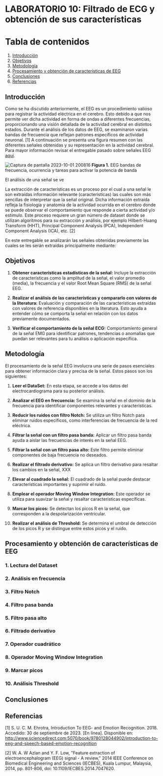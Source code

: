 # LABORATORIO 10: Filtrado de ECG y obtención de sus características
# **Tabla de contenidos**

1. [Introducción](#id1)
2. [Objetivos](#id2)
3. [Metodología](#id3)
4. [Procesamiento y obtención de características de EEG](#id4)
5. [Conclusiones](#id5)
6. [Referencias](#id6)
   
## **Introducción** <a name="id1"></a>

Como se ha discutido anteriormente, el EEG es un procedimiento valioso para registrar la actividad eléctrica en el cerebro. Esto debido a que nos permite ver dicha actividad en forma de ondas a diferentes frecuencias, proporcionando una visión detallada de la actividad cerebral en distintos estados. Durante el análisis de los datos de EEG, se examinaron varias bandas de frecuencia que reflejan patrones específicos de actividad neuronal. [1]
A continuación se presenta una figura resumen con las diferentes señales obtenidas y su representación en la actividad cerebral. Para mayor información revisar el entregable pasado sobre señales EEG [aquí](https://github.com/ldachirre/IntroSenalesBiomedicas/tree/8d0f69448327d5be9a3340be16b55933ab11a1d4/ISB/Laboratorio%206%20-%20EEG).

![Captura de pantalla 2023-10-01 200816](https://github.com/ldachirre/IntroSenalesBiomedicas/assets/67986101/3491545d-f923-4ba3-9c86-8a0a17b9562d) 
**Figura 1.** EEG bandas de frecuencia, ocurrencia y tareas para activar la potencia de banda

El análisis de una señal se ve 

La extracción de características es un proceso por el cual a una señal le son extraídas información relevante (características) las cuales son más sencillas de interpretar que la señal original. Dicha información extraída refleja la fisiología y anatomía de la actividad ocurrida en el cerebro donde se puede observar el comportamiento que responde a cierta actividad y/o estímulo. Este proceso requiere un gran número de dataset donde se utilizan algoritmos para su extracción y análisis, por ejemplo Hilbert-Huang Transform (HHT), Principal Component Analysis (PCA), Independent Component Analysis (ICA), etc. [2]

En este entregable se analizarán las señales obtenidas previamente las cuales se les serán extraídas principalmente mediante:



## **Objetivos** <a name="id2"></a>
1. **Obtener características estadísticas de la señal:** Incluye la extracción de características como la amplitud de la señal, el valor promedio (media), la frecuencia y el valor Root Mean Square (RMS) de la señal EEG.

2. **Realizar el análisis de las características y compararlo con valores de la literatura:** Evaluación y comparación de las características extraídas con valores de referencia disponibles en la literatura. Esto ayuda a entender cómo se comporta la señal en relación con los datos previamente documentados.

3. **Verificar el comportamiento de la señal ECG:** Comportamiento general de la señal EMG para identificar patrones, tendencias o anomalías que puedan ser relevantes para tu análisis o aplicación específica.

## **Metodología** <a name="id3"></a>

El procesamiento de la señal EEG involucra una serie de pasos esenciales para obtener información clara y precisa de la señal. Estos pasos son los siguientes:

1. **Leer el DataSet:** En esta etapa, se accede a los datos del electrocardiograma para su posterior análisis.

2. **Analizar el EEG en frecuencia:** Se examina la señal en el dominio de la frecuencia para identificar componentes relevantes y características.

3. **Reducir los ruidos con filtro Notch:** Se utiliza un filtro Notch para eliminar ruidos específicos, como interferencias de frecuencia de la red eléctrica.

4. **Filtrar la señal con un filtro pasa banda:** Aplicar un filtro pasa banda ayuda a aislar las frecuencias de interés en la señal EEG.

5. **Filtrar la señal con un filtro pasa alto:** Este filtro permite eliminar componentes de baja frecuencia no deseados.

6. **Realizar el filtrado derivativo:** Se aplica un filtro derivativo para resaltar los cambios en la señal, XXX

7. **Elevar al cuadrado la señal:** El cuadrado de la señal puede destacar características importantes y suprimir el ruido.

8. **Emplear el operador Moving Window Integration:** Este operador se utiliza para suavizar la señal y resaltar características específicas.

9. **Marcar los picos:** Se detectan los picos R en la señal, que corresponden a la despolarización ventricular.

10. **Realizar el análisis de Threshold:** Se determina el umbral de detección de los picos R y se distingue entre estos picos y el ruido.


## **Procesamiento y obtención de características de EEG** <a name="id4"></a>

### 1. Lectura del Dataset

### 2. Análisis en frecuencia

### 3. Filtro Notch

### 4. Filtro pasa banda

### 5. Filtro pasa alto

### 6. Filtrado derivativo

### 7. Operador cuadrático

### 8. Operador Moving Window Integration

### 9. Marcar picos

### 10. Análisis Threshold

## **Conclusiones** <a name="id5"></a>

## **Referencias** <a name="id6"></a>
[1] S. U. C. M. Ehrotra, Introduction To EEG- and Emotion Recognition. 2018. Accedido: 30 de septiembre de 2023. [En línea]. Disponible en: http://www.sciencedirect.com:5070/book/9780128044902/introduction-to-eeg-and-speech-based-emotion-recognition

[2] W. A. W Azlan and Y. F. Low, "Feature extraction of electroencephalogram (EEG) signal - A review," 2014 IEEE Conference on Biomedical Engineering and Sciences (IECBES), Kuala Lumpur, Malaysia, 2014, pp. 801-806, doi: 10.1109/IECBES.2014.7047620.


